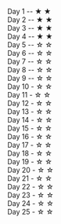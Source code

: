 Day 1  -- ★ ★ <br />
Day 2  -- ★ ★ <br />
Day 3  -- ★ ★ <br />
Day 4  -- ★ ★ <br />
Day 5  -- ☆ ☆ <br />
Day 6  -- ☆ ☆ <br />
Day 7  -- ☆ ☆ <br />
Day 8  -- ☆ ☆ <br />
Day 9  -- ☆ ☆ <br />
Day 10 - ☆ ☆ <br />
Day 11 - ☆ ☆ <br />
Day 12 - ☆ ☆ <br />
Day 13 - ☆ ☆ <br />
Day 14 - ☆ ☆ <br />
Day 15 - ☆ ☆ <br />
Day 16 - ☆ ☆ <br />
Day 17 - ☆ ☆ <br />
Day 18 - ☆ ☆ <br />
Day 19 - ☆ ☆ <br />
Day 20 - ☆ ☆ <br />
Day 21 - ☆ ☆ <br />
Day 22 - ☆ ☆ <br />
Day 23 - ☆ ☆ <br />
Day 24 - ☆ ☆ <br />
Day 25 - ☆ ☆ <br />
